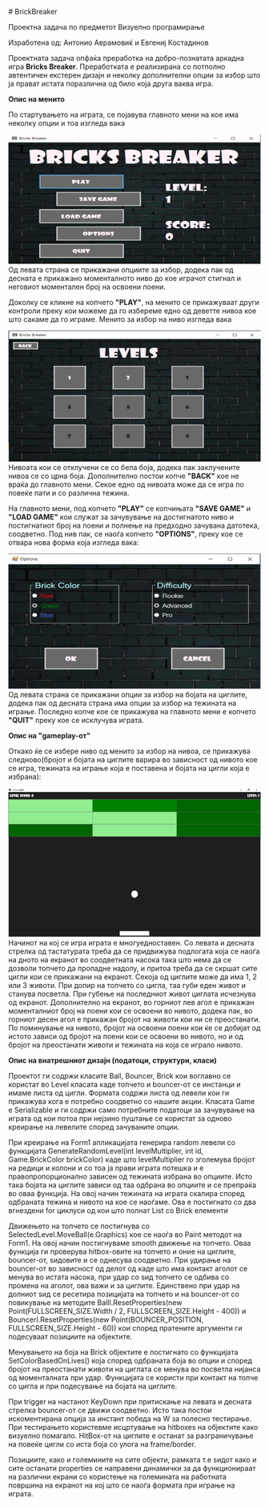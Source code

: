 \# BrickBreaker

Проектна задача по предметот Визуелно програмирање

Изработена од: Антонио Аврамовиќ и Евгениј Костадинов

Проектната задача опфаќа преработка на добро-познатата аркадна игра
**Bricks Breaker**. Преработката е реализирана со потполно автентичен
екстерен дизајн и неколку дополнителни опции за избор што ја прават
истата поразлична од било која друга ваква игра.

**Опис на менито**

По стартувањето на играта, се појавува главното мени на кое има неколку
опции и тоа изгледа вака

![Main Menu image](BB/Documentation%20images/Main%20Menu.png)
Од левата страна се прикажани опциите за избор, додека пак од десната е прикажано моменталното ниво до кое
играчот стигнал и неговиот моментален број на освоени поени.

Доколку се кликне на копчето **"PLAY"**, на менито се прикажуваат други
контроли преку кои можеме да го избереме едно од деветте нивоа кое што
сакаме да го играме. Менито за избор на ниво изгледа вака

![Select Level menu image](BB/Documentation%20images/Level%20Select%20Menu.png)
Нивоата кои се отклучени се со бела боја, додека пак заклучените нивоа се со црна боја. Дополнително постои копче
**"BACK"** кое не враќа до главното мени. Секое едно од нивоата може да се
игра по повеќе пати и со различна тежина.

На главното мени, под копчето **"PLAY"** се копчињата **"SAVE GAME"** и **"LOAD
GAME"** кои служат за зачувување на достигнатото ниво и постигнатиот број
на поени и полнење на предходно зачувана датотека, соодветно. Под нив
пак, се наоѓа копчето **"OPTIONS"**, преку кое се отвара нова форма која
изгледа вака:

![Options menu image](BB/Documentation%20images/Options%20Menu.png)
Од левата страна се прикажани опции за избор на бојата на циглите, додека пак од десната страна има опции за
избор на тежината на играње. Последно копче кое се прикажува на главното
мени е копчето **"QUIT"** преку кое се исклучува играта.

**Опис на "gameplay-от"**

Откако ќе се избере ниво од менито за избор на нивоа, се прикажува
следново(бројот и бојата на циглите варира во зависност од нивото кое се
игра, тежината на играње која е поставена и бојата на цигли која е
избрана):

![Gameplay image](BB/Documentation%20images/Gameplay.png)
Начинот на кој се игра играта е многуедноставен. Со левата и десната стрелка од тастатурата треба да се
придвижува подлогата која се наоѓа на дното на екранот во соодветната
насока така што нема да се дозволи топчето да пропадне надолу, и притоа
треба да се скршат сите цигли кои се прикажани на екранот. Секоја од
циглите може да има 1, 2 или 3 животи. При допир на топчето со цигла,
таа губи еден живот и станува посветла. При губење на последниот живот
циглата исчезнува од екранот. Дополнително на екранот, во горниот лев
агол е прикажан моменталниот број на поени кои се освоени во нивото,
додека пак, во горниот десен агол е прикажан бројот на животи кои ни се
преостанати. По поминување на нивото, бројот на освоени поени кои ќе се
добијат од истото зависи од бројот на поени кои се освоени во нивото, но
и од бројот на преостанати животи и тежината на која се играло нивото.

**Опис на внатрешниот дизајн (податоци, структури, класи)**

Проектот ги содржи класите Ball, Bouncer, Brick кои воглавно се користат во Level
класата каде топчето и bouncer-от се инстанци и имаме листа од цигли.
Формата содржи листа од левели кои ги прикажува кога е потребно соодветно со нашите акции.
Класата Game е Serializable и ги содржи само потребните податоци за зачувување на играта
од кои потоа при нејзино пуштање се користат за одново креирање на левелите според зачуваните опции.

При креирање на Form1 апликацијата генерира random левели со функцијата
GenerateRandomLevel(int levelMultiplier, int id, Game.BrickColor brickColor)
каде што levelMultiplier го зголемува бројот на редици и колони и со тоа ја прави
играта потешка и е правопропорционално зависен од тежината избрана во опциите.
Исто така бојата на циглите зависи од таа одбрана во опциите и се препраќа во оваа функција.
На овој начин тежината на играта скалира според одбраната тежина и нивото на кое се наоѓаме.
Ова е постигнато со два вгнездени for циклуси од кои што полнат List<Brick> со Brick елементи

Движењето на топчето се постигнува со SelectedLevel.MoveBall(e.Graphics) кое се наоѓа во Paint
методот на Form1. На овој начин постигнуваме smooth движење на топчето. Оваа функција ги проверува
hitbox-овите на топчето и оние на циглите, bouncer-от, ѕидовите и се однесува соодветно.
При удирање на bouncer-от во зависност од делот од каде што има контакт аголот се менува во
истата насока, при удар со ѕид топчето се одбива со промена на аголот, ова важи и за циглите.
Единствено при удар на долниот ѕид се ресетира позицијата на топчето и на bouncer-от со повикување
на методите BallI.ResetProperties(new Point(FULLSCREEN_SIZE.Width / 2, FULLSCREEN_SIZE.Height - 400))
и BouncerI.ResetProperties(new Point(BOUNCER_POSITION, FULLSCREEN_SIZE.Height - 60)) кои според 
пратените аргументи ги подесуваат позициите на објектите.

Менувањето на боја на Brick објектите е постигнато со функцијата SetColorBasedOnLives() која 
според одбраната боја во опции и според бројот на преостанати животи на циглата се менува во 
посветла нијанса од моменталната при удар. Функцијата се користи при контакт на топче со цигла
и при подесување на бојата на циглите.

При trigger на настанот KeyDown при притискање на левата и десната стрелка bouncer-от се движи соодветно.
Исто така постои искоментирана опција за инстант победа на W за полесно тестирање.
При тестирањето користевме исцртување на hitboxes на објектите како визуелно помагало.
HitBox-от на циглите е останат за разграничување на повеќе цигли со иста боја со улога на frame/border.

Позициите, како и големините на сите објекти, рамката т.е ѕидот како и сите останати properties се
направени динамички за да функционираат на различни екрани со користење на големината на работната
површина на екранот на кој што се наоѓа формата при играње на играта.
